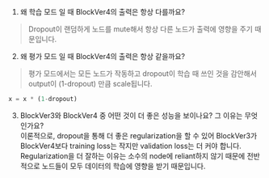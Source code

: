 1. 왜 학습 모드 일 때 BlockVer4의 출력은 항상 다를까요?
> Dropout이 랜덤하게 노드를 mute해서 항상 다른 노드가 출력에 영향을 주기 때문입니다.

2. 왜 평가 모드 일 때 BlockVer4의 출력은 항상 같을까요?
> 평가 모드에서는 모든 노드가 작동하고 dropout이 학습 때 쓰인 것을 감안해서 output이 (1-dropout) 만큼 scale됩니다. 

```Python
x = x * (1-dropout)
```

3. BlockVer3와 BlockVer4 중 어떤 것이 더 좋은 성능을 보이나요? 그 이유는 무엇인가요?  
이론적으로, dropout을 통해 더 좋은 regularization을 할 수 있어 BlockVer3가 BlockVer4보다 training loss는 작지만 validation loss는 더 커야 합니다.  
Regularization을 더 잘하는 이유는 소수의 node에 reliant하지 않기 때문에 전반적으로 노드들이 모두 데이터의 학습에 영향을 받기 때문입니다.
